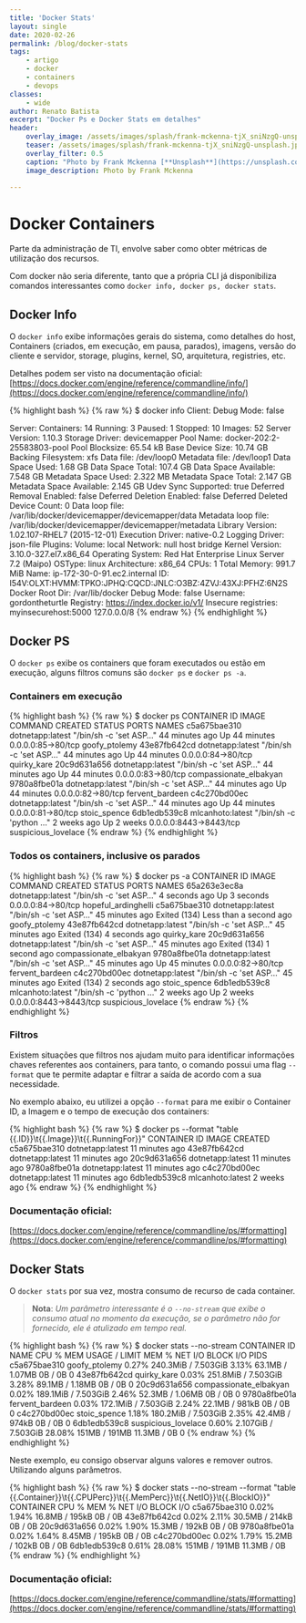 ```yaml
---
title: 'Docker Stats'
layout: single
date: 2020-02-26
permalink: /blog/docker-stats
tags: 
    - artigo
    - docker
    - containers
    - devops
classes: 
    - wide
author: Renato Batista
excerpt: "Docker Ps e Docker Stats em detalhes"
header:
    overlay_image: /assets/images/splash/frank-mckenna-tjX_sniNzgQ-unsplash.jpg
    teaser: /assets/images/splash/frank-mckenna-tjX_sniNzgQ-unsplash.jpg
    overlay_filter: 0.5
    caption: "Photo by Frank Mckenna [**Unsplash**](https://unsplash.com/collections/4839205/docker-illustrations)"
    image_description: Photo by Frank Mckenna

---
```

# Docker Containers
Parte da administração de TI, envolve saber como obter métricas de utilização dos recursos.

Com docker não seria diferente, tanto que a própria CLI já disponibiliza comandos interessantes como ``docker info, docker ps, docker stats``. 

## Docker Info
O ``docker info``  exibe informações gerais do sistema, como detalhes do host, Containers (criados, em execução, em pausa, parados), imagens, versão do cliente e servidor, storage, plugins, kernel, SO, arquitetura, registries, etc.

Detalhes podem ser visto na documentação oficial: [https://docs.docker.com/engine/reference/commandline/info/](https://docs.docker.com/engine/reference/commandline/info/)

{% highlight bash %}
{% raw %}
$ docker info
Client:
 Debug Mode: false

Server:
 Containers: 14
  Running: 3
  Paused: 1
  Stopped: 10
 Images: 52
 Server Version: 1.10.3
 Storage Driver: devicemapper
  Pool Name: docker-202:2-25583803-pool
  Pool Blocksize: 65.54 kB
  Base Device Size: 10.74 GB
  Backing Filesystem: xfs
  Data file: /dev/loop0
  Metadata file: /dev/loop1
  Data Space Used: 1.68 GB
  Data Space Total: 107.4 GB
  Data Space Available: 7.548 GB
  Metadata Space Used: 2.322 MB
  Metadata Space Total: 2.147 GB
  Metadata Space Available: 2.145 GB
  Udev Sync Supported: true
  Deferred Removal Enabled: false
  Deferred Deletion Enabled: false
  Deferred Deleted Device Count: 0
  Data loop file: /var/lib/docker/devicemapper/devicemapper/data
  Metadata loop file: /var/lib/docker/devicemapper/devicemapper/metadata
  Library Version: 1.02.107-RHEL7 (2015-12-01)
 Execution Driver: native-0.2
 Logging Driver: json-file
 Plugins:
  Volume: local
  Network: null host bridge
 Kernel Version: 3.10.0-327.el7.x86_64
 Operating System: Red Hat Enterprise Linux Server 7.2 (Maipo)
 OSType: linux
 Architecture: x86_64
 CPUs: 1
 Total Memory: 991.7 MiB
 Name: ip-172-30-0-91.ec2.internal
 ID: I54V:OLXT:HVMM:TPKO:JPHQ:CQCD:JNLC:O3BZ:4ZVJ:43XJ:PFHZ:6N2S
 Docker Root Dir: /var/lib/docker
 Debug Mode: false
 Username: gordontheturtle
 Registry: https://index.docker.io/v1/
 Insecure registries:
  myinsecurehost:5000
  127.0.0.0/8
{% endraw %}
{% endhighlight %}

## Docker PS
O ``docker ps`` exibe os containers que foram executados ou estão em execução, alguns filtros comuns são ``docker ps`` e ``docker ps -a``.

### Containers em execução

{% highlight bash %}
{% raw %}
$ docker ps
CONTAINER ID        IMAGE               COMMAND                  CREATED             STATUS              PORTS                    NAMES
c5a675bae310        dotnetapp:latest    "/bin/sh -c 'set ASP…"   44 minutes ago      Up 44 minutes       0.0.0.0:85->80/tcp       goofy_ptolemy
43e87fb642cd        dotnetapp:latest    "/bin/sh -c 'set ASP…"   44 minutes ago      Up 44 minutes       0.0.0.0:84->80/tcp       quirky_kare
20c9d631a656        dotnetapp:latest    "/bin/sh -c 'set ASP…"   44 minutes ago      Up 44 minutes       0.0.0.0:83->80/tcp       compassionate_elbakyan
9780a8fbe01a        dotnetapp:latest    "/bin/sh -c 'set ASP…"   44 minutes ago      Up 44 minutes       0.0.0.0:82->80/tcp       fervent_bardeen
c4c270bd00ec        dotnetapp:latest    "/bin/sh -c 'set ASP…"   44 minutes ago      Up 44 minutes       0.0.0.0:81->80/tcp       stoic_spence
6db1edb539c8        mlcanhoto:latest    "/bin/sh -c 'python …"   2 weeks ago         Up 2 weeks          0.0.0.0:8443->8443/tcp   suspicious_lovelace
{% endraw %}
{% endhighlight %}

### Todos os containers, inclusive os parados

{% highlight bash %}
{% raw %}
$ docker ps -a
CONTAINER ID        IMAGE               COMMAND                  CREATED             STATUS                                PORTS                    NAMES
65a263e3ec8a        dotnetapp:latest    "/bin/sh -c 'set ASP…"   4 seconds ago       Up 3 seconds                          0.0.0.0:84->80/tcp       hopeful_ardinghelli
c5a675bae310        dotnetapp:latest    "/bin/sh -c 'set ASP…"   45 minutes ago      Exited (134) Less than a second ago                            goofy_ptolemy
43e87fb642cd        dotnetapp:latest    "/bin/sh -c 'set ASP…"   45 minutes ago      Exited (134) 4 seconds ago                                     quirky_kare
20c9d631a656        dotnetapp:latest    "/bin/sh -c 'set ASP…"   45 minutes ago      Exited (134) 1 second ago                                      compassionate_elbakyan
9780a8fbe01a        dotnetapp:latest    "/bin/sh -c 'set ASP…"   45 minutes ago      Up 45 minutes                         0.0.0.0:82->80/tcp       fervent_bardeen
c4c270bd00ec        dotnetapp:latest    "/bin/sh -c 'set ASP…"   45 minutes ago      Exited (134) 2 seconds ago                                     stoic_spence
6db1edb539c8        mlcanhoto:latest    "/bin/sh -c 'python …"   2 weeks ago         Up 2 weeks                            0.0.0.0:8443->8443/tcp   suspicious_lovelace
{% endraw %}
{% endhighlight %}

### Filtros
Existem situações que filtros nos ajudam muito para identificar informações chaves referentes aos containers, para tanto, o comando possui uma flag ``--format`` que te permite adaptar e filtrar a saída de acordo com a sua necessidade.

No exemplo abaixo, eu utilizei a opção ``--format`` para me exibir o Container ID, a Imagem e o tempo de execução dos containers:

{% highlight bash %}
{% raw %}
$ docker ps --format "table {{.ID}}\t{{.Image}}\t{{.RunningFor}}"
CONTAINER ID        IMAGE               CREATED
c5a675bae310        dotnetapp:latest    11 minutes ago
43e87fb642cd        dotnetapp:latest    11 minutes ago
20c9d631a656        dotnetapp:latest    11 minutes ago
9780a8fbe01a        dotnetapp:latest    11 minutes ago
c4c270bd00ec        dotnetapp:latest    11 minutes ago
6db1edb539c8        mlcanhoto:latest    2 weeks ago
{% endraw %}
{% endhighlight %}

### Documentação oficial:
[https://docs.docker.com/engine/reference/commandline/ps/#formatting](https://docs.docker.com/engine/reference/commandline/ps/#formatting)

## Docker Stats
O ``docker stats`` por sua vez, mostra consumo de recurso de cada container. 

> **Nota**: *Um parâmetro interessante é o ``--no-stream`` que exibe o consumo atual no momento da execução, se o parâmetro não for fornecido, ele é atulizado em tempo real.*

{% highlight bash %}
{% raw %}
$ docker stats --no-stream
CONTAINER ID        NAME                     CPU %               MEM USAGE / LIMIT     MEM %               NET I/O             BLOCK I/O           PIDS
c5a675bae310        goofy_ptolemy            0.27%               240.3MiB / 7.503GiB   3.13%               63.1MB / 1.07MB     0B / 0B             0
43e87fb642cd        quirky_kare              0.03%               251.8MiB / 7.503GiB   3.28%               89.1MB / 1.18MB     0B / 0B             0
20c9d631a656        compassionate_elbakyan   0.02%               189.1MiB / 7.503GiB   2.46%               52.3MB / 1.06MB     0B / 0B             0
9780a8fbe01a        fervent_bardeen          0.03%               172.1MiB / 7.503GiB   2.24%               22.1MB / 981kB      0B / 0B             0
c4c270bd00ec        stoic_spence             1.18%               180.2MiB / 7.503GiB   2.35%               42.4MB / 974kB      0B / 0B             0
6db1edb539c8        suspicious_lovelace      0.60%               2.107GiB / 7.503GiB   28.08%              151MB / 191MB       11.3MB / 0B         0
{% endraw %}
{% endhighlight %}

Neste exemplo, eu consigo observar alguns valores e remover outros. Utilizando alguns parâmetros.

{% highlight bash %}
{% raw %}
$ docker stats --no-stream --format "table {{.Container}}\t{{.CPUPerc}}\t{{.MemPerc}}\t{{.NetIO}}\t{{.BlockIO}}"
CONTAINER           CPU %               MEM %               NET I/O             BLOCK I/O
c5a675bae310        0.02%               1.94%               16.8MB / 195kB      0B / 0B
43e87fb642cd        0.02%               2.11%               30.5MB / 214kB      0B / 0B
20c9d631a656        0.02%               1.90%               15.3MB / 192kB      0B / 0B
9780a8fbe01a        0.02%               1.64%               8.45MB / 195kB      0B / 0B
c4c270bd00ec        0.02%               1.79%               15.2MB / 102kB      0B / 0B
6db1edb539c8        0.61%               28.08%              151MB / 191MB       11.3MB / 0B
{% endraw %}
{% endhighlight %}

### Documentação oficial:
[https://docs.docker.com/engine/reference/commandline/stats/#formatting](https://docs.docker.com/engine/reference/commandline/stats/#formatting)